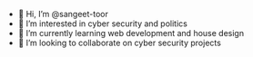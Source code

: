 - 👋 Hi, I’m @sangeet-toor
- 👀 I’m interested in cyber security and politics
- 🌱 I’m currently learning web development and house design
- 💞️ I’m looking to collaborate on cyber security projects


<!---
sangeet-toor/sangeet-toor is a ✨ special ✨ repository because its `README.md` (this file) appears on your GitHub profile.
You can click the Preview link to take a look at your changes.
--->

